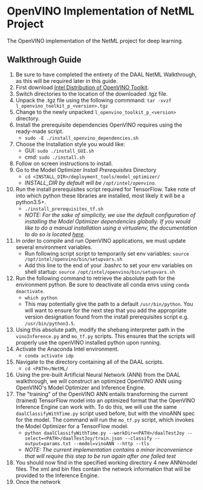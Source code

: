 # OpenVINO Implementation of NetML Project
The OpenVINO implementation of the NetML project for deep learning.

## Walkthrough Guide
1. Be sure to have completed the entirety of the DAAL NetML Walkthrough, as this will be required later in this guide.
2. First download [Intel Distribution of OpenVINO Toolkit](https://software.intel.com/en-us/openvino-toolkit/choose-download/free-download-linux).
3. Switch directories to the location of the downloaded .tgz file.
4. Unpack the .tgz file using the following commmand: `tar -xvzf l_openvino_toolkit_p_<version>.tgz`
5. Change to the newly unpacked `l_openvino_toolkit_p_<version>` directory.
6. Install the prerequisite dependencies OpenVINO requires using the ready-made script.
    - `sudo -E ./install_openvino_dependencies.sh`
7. Choose the Installation style you would like:
    - GUI: `sudo ./install_GUI.sh`
    - cmd: `sudo ./install.sh`
8. Follow on screen instructions to install.
9. Go to the Model Optimizer *Install Prerequisites* Directory
    - `cd <INSTALL_DIR>/deployment_tools/model_optimizer/`
    - *INSTALL_DIR by default will be `/opt/intel/openvino`.*
10. Run the install prerequisites script required for TensorFlow. Take note of into which python these libraries are installed, most likely it will be a python3.5+.
    - `./install_prerequisites_tf.sh`
    - *NOTE: For the sake of simplicity, we use the default configuration of installing the Model Optimizer dependencies globally. If you would like to do a manual installation using a virtualenv, the documentation to do so is located [here](https://docs.openvinotoolkit.org/latest/_docs_MO_DG_prepare_model_Config_Model_Optimizer.html).*
11. In order to compile and run OpenVINO applications, we must update several environment variables.
    - Run following script script to temporarily set env variables: `source /opt/intel/openvino/bin/setupvars.sh`
    - Add this line to the end of your .bashrc to set your env variables on shell startup: `source /opt/intel/openvino/bin/setupvars.sh`
12. Run the following command to retrieve the absolute path for the environment python. Be sure to deactivate all conda envs using `conda deactivate`.
    - `which python`
    - This may potentially give the path to a default `/usr/bin/python`. You will want to ensure for the next step that you add the appropriate version designation found from the install prerequisites script e.g. `/usr/bin/python3.5`.
13. Using this absolute path, modify the shebang interpreter path in the `vinoInference.py` and `mo_tf.py` scripts. This ensures that the scripts will properly use the openVINO installed python upon running.
14. Activate the Anaconda Intel environment.
    - `conda activate idp`
15. Navigate to the directory containing all of the DAAL scripts.
    - `cd <PATH>/NetML/`
16. Using the pre-built Artificial Neural Network (ANN) from the DAAL walkthrough, we will construct an optimized OpenVINO ANN using OpenVINO's Model Optimizer and Inference Engine.
17. The "training" of the OpenVINO ANN entails transforming the current (trained) TensorFlow model into an optimized format that the OpenVINO Inference Engine can work with. To do this, we will use the same `daalClassifyWithTime.py` script used before, but with the vinoANN spec for the model. The command will run the `mo_tf.py` script, which invokes the Model Optimizer for a TensorFlow model.
    - `python daalClassifyWithTime.py --workDir=<PATH>/daalTestJoy --select=<PATH>/daalTestJoy/train.json --classify --output=params.txt --model=vinoANN --http --tls`
    - *NOTE: The current implementation contains a minor inconvenience that will require this step to be run again after one failed test*
18. You should now find in the specified working directory 4 new ANNmodel files. The xml and bin files contain the network information that will be provided to the Inference Engine.
18. Once the network
